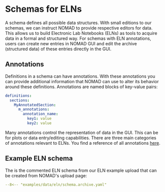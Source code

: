 # Schemas for ELNs

A schema defines all possible data structures. With small editions to our schemas, we can instruct NOMAD to provide respective editors for data. This allows us to build Electronic Lab Notebooks (ELNs) as tools to acquire data in a formal and structured way. For schemas with ELN annotations, users can create new entries in NOMAD GUI and edit the archive (structured data) of these entries directly in the GUI.

## Annotations

Definitions in a schema can have annotations. With these annotations you can provide additional information that NOMAD can use to alter its behavior around these definitions. Annotations are named blocks of key-value pairs:

```yaml
definitions:
  sections:
    MyAnnotatedSection:
      m_annotations:
        annotation_name:
          key1: value
          key2: value
```

Many annotations control the representation of data in the GUI. This can be for plots or data entry/editing capabilities. There are three main categories of annotations relevant to ELNs. You find a reference of all annotations [here](../reference/annotations.md).

## Example ELN schema
The is the commented ELN schema from our ELN example upload that can be created from NOMAD's upload page:
```yaml
--8<-- "examples/data/eln/schema.archive.yaml"
```

